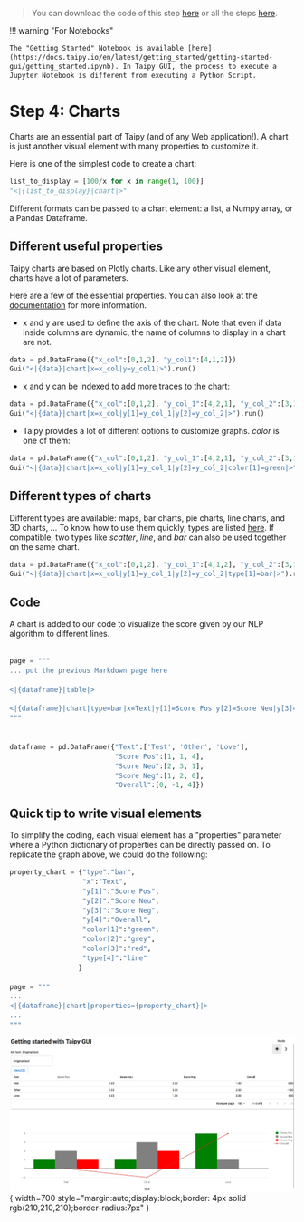 > You can download the code of this step [here](../src/step_04.py) or all the steps [here](https://github.com/Avaiga/taipy-getting-started-gui/tree/develop/src).

!!! warning "For Notebooks"

    The "Getting Started" Notebook is available [here](https://docs.taipy.io/en/latest/getting_started/getting-started-gui/getting_started.ipynb). In Taipy GUI, the process to execute a Jupyter Notebook is different from executing a Python Script.

# Step 4: Charts
 
Charts are an essential part of Taipy (and of any Web application!). A chart is just another visual element with many properties to customize it.

Here is one of the simplest code to create a chart:

```python
list_to_display = [100/x for x in range(1, 100)]
"<|{list_to_display}|chart|>"
```

Different formats can be passed to a chart element: a list, a Numpy array, or a Pandas Dataframe.

## Different useful properties

Taipy charts are based on Plotly charts. Like any other visual element, charts have a lot of parameters.

Here are a few of the essential properties. You can also look at the [documentation](https://docs.taipy.io/en/latest/manuals/gui/viselements/chart/) for more information.
 - x and y are used to define the axis of the chart. Note that even if data inside columns are dynamic, the name of columns to display in a chart are not.

```python
data = pd.DataFrame({"x_col":[0,1,2], "y_col1":[4,1,2]})
Gui("<|{data}|chart|x=x_col|y=y_col1|>").run()
```

 - x and y can be indexed to add more traces to the chart:

```python
data = pd.DataFrame({"x_col":[0,1,2], "y_col_1":[4,2,1], "y_col_2":[3,1,2]})
Gui("<|{data}|chart|x=x_col|y[1]=y_col_1|y[2]=y_col_2|>").run()
```

 - Taipy provides a lot of different options to customize graphs. _color_ is one of them:

```python
data = pd.DataFrame({"x_col":[0,1,2], "y_col_1":[4,2,1], "y_col_2":[3,1,2]})
Gui("<|{data}|chart|x=x_col|y[1]=y_col_1|y[2]=y_col_2|color[1]=green|>").run()
```

## Different types of charts

Different types are available: maps, bar charts, pie charts, line charts, and 3D charts, ... To know how to use them quickly, types are listed [here](https://docs.taipy.io/en/latest/manuals/gui/viselements/chart/). If compatible, two types like _scatter_, _line_, and _bar_ can also be used together on the same chart. 

```python
data = pd.DataFrame({"x_col":[0,1,2], "y_col_1":[4,1,2], "y_col_2":[3,1,2]})
Gui("<|{data}|chart|x=x_col|y[1]=y_col_1|y[2]=y_col_2|type[1]=bar|>").run()
```

## Code

A chart is added to our code to visualize the score given by our NLP algorithm to different lines.

```python

page = """
... put the previous Markdown page here

<|{dataframe}|table|>

<|{dataframe}|chart|type=bar|x=Text|y[1]=Score Pos|y[2]=Score Neu|y[3]=Score Neg|y[4]=Overall|color[1]=green|color[2]=grey|color[3]=red|type[4]=line|>
"""


dataframe = pd.DataFrame({"Text":['Test', 'Other', 'Love'],
                          "Score Pos":[1, 1, 4],
                          "Score Neu":[2, 3, 1],
                          "Score Neg":[1, 2, 0],
                          "Overall":[0, -1, 4]})

```

## Quick tip to write visual elements

To simplify the coding, each visual element has a "properties" parameter where a Python dictionary of properties can be directly passed on. To replicate the graph above, we could do the following:

```python
property_chart = {"type":"bar",
                  "x":"Text",
                  "y[1]":"Score Pos",
                  "y[2]":"Score Neu",
                  "y[3]":"Score Neg",
                  "y[4]":"Overall",
                  "color[1]":"green",
                  "color[2]":"grey",
                  "color[3]":"red",
                  "type[4]":"line"
                 }

page = """
...
<|{dataframe}|chart|properties={property_chart}|>
...
"""

```


![Charts](result.png){ width=700 style="margin:auto;display:block;border: 4px solid rgb(210,210,210);border-radius:7px" }
